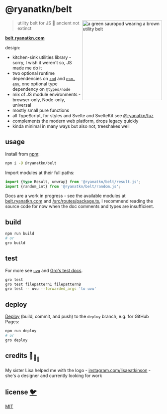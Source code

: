 # @ryanatkn/belt

[<img src="static/logo.svg" alt="a green sauropod wearing a brown utility belt" align="right" width="256" height="256">](https://belt.ryanatkn.com/)

> utility belt for JS 🦕 ancient not extinct

**[belt.ryanatkn.com](https://belt.ryanatkn.com)**

design:

- kitchen-sink utilities library - sorry, I wish it weren't so, JS made me do it
- two optional runtime dependencies on [`zod`](https://github.com/colinhacks/zod)
  and [`esm-env`](https://github.com/benmccann/esm-env),
  one optional type dependency on `@types/node`
- mix of JS module environments - browser-only, Node-only, universal
- mostly small pure functions
- all TypeScript, for styles and Svelte and SvelteKit
  see <a href="https://github.com/fuz-dev/fuz">@ryanatkn/fuz</a>
- complements the modern web platform, drops legacy quickly
- kinda minimal in many ways but also not, treeshakes well

## usage

Install from [npm](https://www.npmjs.com/package/@ryanatkn/belt):

```bash
npm i -D @ryanatkn/belt
```

Import modules at their full paths:

```ts
import {type Result, unwrap} from '@ryanatkn/belt/result.js';
import {random_int} from '@ryanatkn/belt/random.js';
```

Docs are a work in progress -
see the available modules at [belt.ryanatkn.com](https://belt.ryanatkn.com) and
[/src/routes/package.ts](https://github.com/ryanatkn/belt/blob/main/src/routes/package.ts),
I recommend reading the source code for now when the doc comments and types are insufficient.

## build

```bash
npm run build
# or
gro build
```

## test

For more see [`uvu`](https://github.com/lukeed/uvu)
and [Gro's test docs](https://github.com/feltjs/gro/blob/main/src/docs/test.md).

```bash
gro test
gro test filepattern1 filepatternB
gro test -- uvu --forwarded_args 'to uvu'
```

## deploy

[Deploy](https://github.com/feltjs/gro/blob/main/src/docs/deploy.md)
(build, commit, and push) to the `deploy` branch, e.g. for GitHub Pages:

```bash
npm run deploy
# or
gro deploy
```

## credits 🐢<sub>🐢</sub><sub><sub>🐢</sub></sub>

My sister Lisa helped me with the logo -
[instagram.com/lisaeatkinson](https://www.instagram.com/lisaeatkinson/) -
she's a designer and currently looking for work

## license [🐦](https://wikipedia.org/wiki/Free_and_open-source_software)

[MIT](LICENSE)

